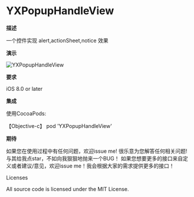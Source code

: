 # YXPopupHandleView

**描述**

一个控件实现 alert,actionSheet,notice 效果

**演示**

![YXPopupHandleView](./QQ20170502-140425-HD.gif)

**要求**

iOS 8.0 or later

**集成**

使用CocoaPods:

【Objective-c】 pod 'YXPopupHandleView'

**期待**

如果您在使用过程中有任何问题，欢迎issue me! 很乐意为您解答任何相关问题!
与其给我点star，不如向我狠狠地抛来一个BUG！
如果您想要更多的接口来自定义或者建议/意见，欢迎issue me！我会根据大家的需求提供更多的接口！

Licenses

All source code is licensed under the MIT License.

